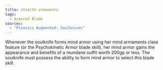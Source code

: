 ```yaml
---
title: stealth armaments
tags:
  - Armored Blade
sources:
  - "Psionics Augmented: Soulknives"
---
```


Whenever the soulknife forms mind armor using her mind armaments class feature (or the Psychokinetic Armor blade skill), her mind armor gains the appearance and benefits of a mundane outfit worth 200gp or less. The soulknife must possess the ability to form mind armor to select this blade skill.
